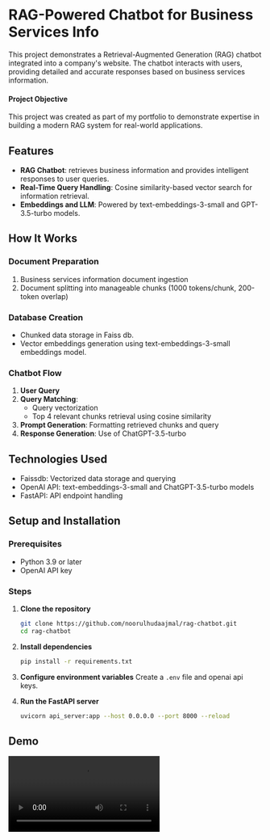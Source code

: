 # RAG-Powered Chatbot for Business Services Info

This project demonstrates a Retrieval-Augmented Generation (RAG) chatbot integrated into a company's website. The chatbot interacts with users, providing detailed and accurate responses based on business services information.

#### Project Objective
This project was created as part of my portfolio to demonstrate expertise in building a modern RAG system for real-world applications.


## Features

- **RAG Chatbot**: retrieves business information and provides intelligent responses to user queries.
- **Real-Time Query Handling**: Cosine similarity-based vector search for information retrieval.
- **Embeddings and LLM**: Powered by text-embeddings-3-small and GPT-3.5-turbo models.

## How It Works

### Document Preparation
1. Business services information document ingestion
2. Document splitting into manageable chunks (1000 tokens/chunk, 200-token overlap)

### Database Creation
- Chunked data storage in Faiss db.
- Vector embeddings generation using text-embeddings-3-small embeddings model.

### Chatbot Flow
1. **User Query**
2. **Query Matching**: 
   - Query vectorization
   - Top 4 relevant chunks retrieval using cosine similarity
3. **Prompt Generation**: Formatting retrieved chunks and query
4. **Response Generation**: Use of ChatGPT-3.5-turbo

## Technologies Used

- Faissdb: Vectorized data storage and querying
- OpenAI API: text-embeddings-3-small and ChatGPT-3.5-turbo models
- FastAPI: API endpoint handling

## Setup and Installation

### Prerequisites
- Python 3.9 or later
- OpenAI API key

### Steps

1. **Clone the repository**
   ```bash
   git clone https://github.com/noorulhudaajmal/rag-chatbot.git
   cd rag-chatbot
   ```

2. **Install dependencies**
   ```bash
   pip install -r requirements.txt
   ```

3. **Configure environment variables**
   Create a `.env` file and openai api keys.

4. **Run the FastAPI server**
   ```bash
   uvicorn api_server:app --host 0.0.0.0 --port 8000 --reload
   ```


## Demo 
![/demo-video](./demo/run.mp4)
